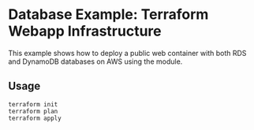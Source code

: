 # Database Example: Terraform Webapp Infrastructure

This example shows how to deploy a public web container with both RDS and DynamoDB databases on AWS using the module.

## Usage

```hcl
terraform init
terraform plan
terraform apply
```